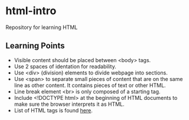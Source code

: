 # html-intro
Repository for learning HTML

## Learning Points
- Visible content should be placed between \<body\> tags.
- Use 2 spaces of identation for readability.
- Use \<div\> (division) elements to divide webpage into sections.
- Use \<span\> to separate small pieces of content that are on the same line as other content. It contains pieces of text or other HTML.
- Line break element \<br\> is only composed of a starting tag. 
- Include \<!DOCTYPE html\> at the beginning of HTML documents to make sure the browser interprets it as HTML.
- List of HTML tags is found [here](https://developer.mozilla.org/en-US/docs/Web/HTML/Element).